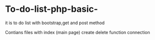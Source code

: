 # To-do-list-php-basic-
it is to do list with bootstrap,get and post method

Contians files with index (main page)
create 
delete function
connection
